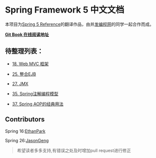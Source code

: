 # Spring Framework 5 中文文档

本项目为[Spring 5 Reference](http://docs.spring.io/spring/docs/5.0.0.BUILD-SNAPSHOT/spring-framework-reference/htmlsingle/)的翻译作品，由并[发编程网](http://ifeve.com/)的同学一起合作而成。

[**Git Book 在线阅读地址**](https://lfvepclr.gitbooks.io/spring-framework-5-doc-cn/content/)

## 待整理列表：

* [18. Web MVC 框架](http://ifeve.com/spring-18-web-mvc/)

* [25. 整合EJB](http://ifeve.com/spring5-25-ejb/)

* [27. JMX](http://ifeve.com/《spring-5官方文档》-jmx/)

* [35. Spring注解编程模型](http://ifeve.com/annotation-programming-model/)

* [37. Spring AOP的经典用法](http://ifeve.com/classic-aop-spring/)

## Contributors

Spring 16:[EthanPark](http://blog.csdn.net/ethanwhite)

Spring 26:[JasonGeng](https://github.com/jasonGeng88/blog)

> 希望读者多多支持,有错误之处及时增加pull request进行修正



